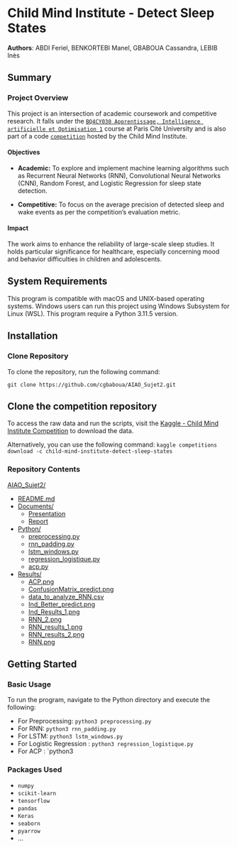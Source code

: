 # Child Mind Institute - Detect Sleep States 

**Authors**: ABDI Feriel, BENKORTEBI Manel, GBABOUA Cassandra, LEBIB Inès

## Summary

### Project Overview
This project is an intersection of academic coursework and competitive research. It falls under the [`BQ4CY030 Apprentissage, Intelligence artificielle et Optimisation 1`](https://moodle.u-paris.fr/course/view.php?id=4162) course at Paris Cité University and is also part of a code [`competition`](https://www.kaggle.com/competitions/child-mind-institute-detect-sleep-states/overview) hosted by the Child Mind Institute.

#### Objectives

- **Academic:** To explore and implement machine learning algorithms such as Recurrent Neural Networks (RNN), Convolutional Neural Networks (CNN), Random Forest, and Logistic Regression for sleep state detection.
  
- **Competitive:** To focus on the average precision of detected sleep and wake events as per the competition’s evaluation metric.

#### Impact

The work aims to enhance the reliability of large-scale sleep studies. It holds particular significance for healthcare, especially concerning mood and behavior difficulties in children and adolescents.

## System Requirements
This program is compatible with macOS and UNIX-based operating systems. Windows users can run this project using Windows Subsystem for Linux (WSL).
This program require a Python 3.11.5 version.

## Installation

### Clone Repository
To clone the repository, run the following command:

`git clone https://github.com/cgbaboua/AIAO_Sujet2.git`

## Clone the competition repository

To access the raw data and run the scripts, visit the [Kaggle - Child Mind Institute Competition](https://www.kaggle.com/competitions/child-mind-institute-detect-sleep-states/data) to download the data.

Alternatively, you can use the following command:
`kaggle competitions download -c child-mind-institute-detect-sleep-states`


### Repository Contents
[AIAO_Sujet2/](https://github.com/cgbaboua/AIAO_Sujet2)
  - [README.md](https://github.com/cgbaboua/AIAO_Sujet2blob/main/README.md)
  - [Documents/](https://github.com/cgbaboua/AIAO_Sujet2/tree/main/Documents)
    - [Presentation](https://github.com/cgbaboua/AIAO_Sujet2/blob/main/Documents/Presentation)
    - [Report](https://github.com/cgbaboua/AIAO_Sujet2/blob/main/Documents/Report)
  - [Python/](https://github.com/cgbaboua/AIAO_Sujet2/tree/main/Python)
    - [preprocessing.py](https://github.com/cgbaboua/AIAO_Sujet2/blob/main/Python/preprocessing.py)
    - [rnn_padding.py](https://github.com/cgbaboua/AIAO_Sujet2/blob/main/Python/rnn_padding.py)
    - [lstm_windows.py](https://github.com/cgbaboua/AIAO_Sujet2/blob/main/Python/lstm_windows.py)
    - [regression_logistique.py](https://github.com/cgbaboua/AIAO_Sujet2/blob/main/Python/regression_logistique.py)
    -  [acp.py](https://github.com/cgbaboua/AIAO_Sujet2/blob/main/Python/acp.py)
  - [Results/](https://github.com/cgbaboua/AIAO_Sujet2/tree/main/Results)
     - [ACP.png](https://github.com/cgbaboua/AIAO_Sujet2/blob/main/Results/ACP.png)
    - [ConfusionMatrix_predict.png](https://github.com/cgbaboua/AIAO_Sujet2/blob/main/Results/ConfusionMatrix_predict.png)
    - [data_to_analyze_RNN.csv](https://github.com/cgbaboua/AIAO_Sujet2/blob/main/Results/data_to_analyze_RNN.csv)
    - [Ind_Better_predict.png](https://github.com/cgbaboua/AIAO_Sujet2/blob/main/Results/Ind_Better_predict.png)
    - [Ind_Results_1.png](https://github.com/cgbaboua/AIAO_Sujet2/blob/main/Results/Ind_Results_1.png)
    - [RNN_2.png](https://github.com/cgbaboua/AIAO_Sujet2/blob/main/Results/RNN_2.png)
    - [RNN_results_1.png](https://github.com/cgbaboua/AIAO_Sujet2/blob/main/Results/RNN_results_1.png)
    - [RNN_results_2.png](https://github.com/cgbaboua/AIAO_Sujet2/blob/main/Results/RNN_results_2.png)
    - [RNN.png](https://github.com/cgbaboua/AIAO_Sujet2/blob/main/Results/RNN.png)


## Getting Started

### Basic Usage
To run the program, navigate to the Python directory and execute the following:

- For Preprocessing: `python3 preprocessing.py`
- For RNN: `python3 rnn_padding.py`
- For LSTM: `python3 lstm_windows.py`
- For Logistic Regression : `python3 regression_logistique.py`
- For ACP : `python3 


### Packages Used
- `numpy`
- `scikit-learn`
- `tensorflow`
- `pandas`
- `Keras`
- `seaborn`
- `pyarrow`
- ...






